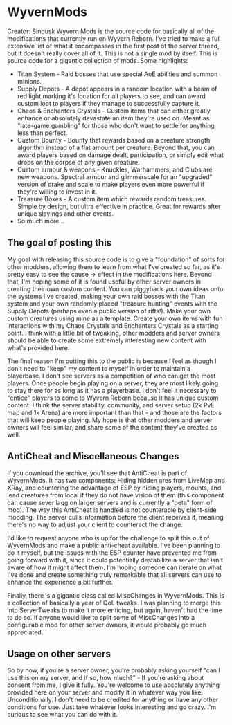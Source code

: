 # WyvernMods
Creator: Sindusk 
Wyvern Mods is the source code for basically all of the modifications that currently run on Wyvern Reborn. I've tried to make a full extensive list of what it encompasses in the first post of the server thread, but it doesn't really cover all of it. This is not a single mod by itself. This is source code for a gigantic collection of mods. Some highlights: 
  
* Titan System - Raid bosses that use special AoE abilities and summon minions. 
* Supply Depots - A depot appears in a random location with a beam of red light marking it's location for all players to see, and can award custom loot to players if they manage to successfully capture it. 
* Chaos & Enchanters Crystals - Custom items that can either greatly enhance or absolutely devastate an item they're used on. Meant as "late-game gambling" for those who don't want to settle for anything less than perfect. 
* Custom Bounty - Bounty that rewards based on a creature strength algorithm instead of a flat amount per creature. Beyond that, you can award players based on damage dealt, participation, or simply edit what drops on the corpse of any given creature. 
* Custom armour & weapons - Knuckles, Warhammers, and Clubs are new weapons. Spectral armour and glimmerscale for an "upgraded" version of drake and scale to make players even more powerful if they're willing to invest in it. 
* Treasure Boxes - A custom item which rewards random treasures. Simple by design, but ultra effective in practice. Great for rewards after unique slayings and other events. 
* So much more... 
  
## The goal of posting this 
  
My goal with releasing this source code is to give a "foundation" of sorts for other modders, allowing them to learn from what I've created so far, as it's pretty easy to see the cause -> effect in the modifications here. Beyond that, I'm hoping some of it is found useful by other server owners in creating their own custom content. You can piggyback your own ideas onto the systems I've created, making your own raid bosses with the Titan system and your own randomly placed "treasure hunting" events with the Supply Depots (perhaps even a public version of rifts!). Make your own custom creatures using mine as a template. Create your own items with fun interactions with my Chaos Crystals and Enchanters Crystals as a starting point. I think with a little bit of tweaking, other modders and server owners should be able to create some extremely interesting new content with what's provided here. 
  
The final reason I'm putting this to the public is because I feel as though I don't need to "keep" my content to myself in order to maintain a playerbase. I don't see servers as a competition of who can get the most players. Once people begin playing on a server, they are most likely going to stay there for as long as it has a playerbase. I don't feel it necessary to "entice" players to come to Wyvern Reborn because it has unique custom content. I think the server stability, community, and server setup (2k PvE map and 1k Arena) are more important than that - and those are the factors that will keep people playing. My hope is that other modders and server owners will feel similar, and share some of the content they've created as well. 
  
## AntiCheat and Miscellaneous Changes 
  
If you download the archive, you'll see that AntiCheat is part of WyvernMods. It has two components: Hiding hidden ores from LiveMap and XRay, and countering the advantage of ESP by hiding players, mounts, and lead creatures from local if they do not have vision of them (this component can cause sever lagg on larger servers and is currently a "beta" form of mod). The way this AntiCheat is handled is not counterable by client-side modding. The server culls information before the client receives it, meaning there's no way to adjust your client to counteract the change. 
  
I'd like to request anyone who is up for the challenge to split this out of WyvernMods and make a public anti-cheat available. I've been planning to do it myself, but the issues with the ESP counter have prevented me from going forward with it, since it could potentially destabilize a server that isn't aware of how it might affect them. I'm hoping someone can iterate on what I've done and create something truly remarkable that all servers can use to enhance the experience a bit further. 
  
Finally, there is a gigantic class called MiscChanges in WyvernMods. This is a collection of basically a year of QoL tweaks. I was planning to merge this into ServerTweaks to make it more enticing, but again, haven't had the time to do so. If anyone would like to split some of MiscChanges into a configurable mod for other server owners, it would probably go much appreciated. 
  
## Usage on other servers 
  
So by now, if you're a server owner, you're probably asking yourself "can I use this on my server, and if so, how much?" - If you're asking about consent from me, I give it fully. You're welcome to use absolutely anything provided here on your server and modify it in whatever way you like. Unconditionally. I don't need to be credited for anything or have any other conditions for use. Just take whatever looks interesting and go crazy. I'm curious to see what you can do with it. 
